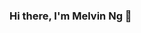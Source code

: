 ### Hi there, I'm Melvin Ng 👋

<!--
**melvincwng/melvincwng** is a ✨ _special_ ✨ repository because its `README.md` (this file) appears on your GitHub profile.

Here are some ideas to get you started:

- 🔭 I’m currently working on ...
- 🌱 I’m currently learning ...
- 👯 I’m looking to collaborate on ...
- 🤔 I’m looking for help with ...
- 💬 Ask me about ...
- 📫 How to reach me: ...
- 😄 Pronouns: ...
- ⚡ Fun fact: ...
-->
<a href="https://camo.githubusercontent.com/b040032cfd41901247f08fd2a353d9810ef9ea525625a1a399e531d2d4095ed5/68747470733a2f2f696d672e736869656c64732e696f2f62616467652f507974686f6e2d3337373641423f6c6f676f3d507974686f6e266c6f676f436f6c6f723d464646464646267374796c653d666f722d7468652d6261646765"></a>
